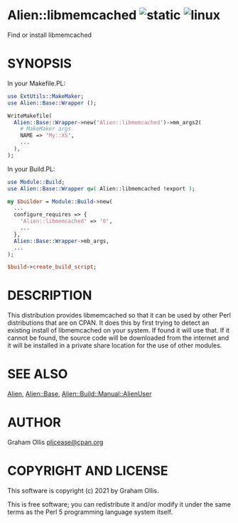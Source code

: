 # Alien::libmemcached ![static](https://github.com/uperl/Alien-libmemcached/workflows/static/badge.svg) ![linux](https://github.com/uperl/Alien-libmemcached/workflows/linux/badge.svg)

Find or install libmemcached

# SYNOPSIS

In your Makefile.PL:

```perl
use ExtUtils::MakeMaker;
use Alien::Base::Wrapper ();

WriteMakefile(
  Alien::Base::Wrapper->new('Alien::libmemcached')->mm_args2(
    # MakeMaker args
    NAME => 'My::XS',
    ...
  ),
);
```

In your Build.PL:

```perl
use Module::Build;
use Alien::Base::Wrapper qw( Alien::libmemcached !export );

my $builder = Module::Build->new(
  ...
  configure_requires => {
    'Alien::libmemcached' => '0',
    ...
  },
  Alien::Base::Wrapper->mb_args,
  ...
);

$build->create_build_script;
```

# DESCRIPTION

This distribution provides libmemcached so that it can be used by other
Perl distributions that are on CPAN.  It does this by first trying to
detect an existing install of libmemcached on your system.  If found it
will use that.  If it cannot be found, the source code will be downloaded
from the internet and it will be installed in a private share location
for the use of other modules.

# SEE ALSO

[Alien](https://metacpan.org/pod/Alien), [Alien::Base](https://metacpan.org/pod/Alien::Base), [Alien::Build::Manual::AlienUser](https://metacpan.org/pod/Alien::Build::Manual::AlienUser)

# AUTHOR

Graham Ollis <plicease@cpan.org>

# COPYRIGHT AND LICENSE

This software is copyright (c) 2021 by Graham Ollis.

This is free software; you can redistribute it and/or modify it under
the same terms as the Perl 5 programming language system itself.
